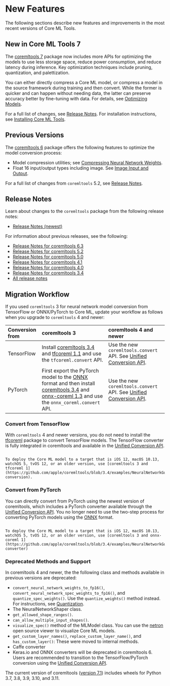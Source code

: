 # New Features

The following sections describe new features and improvements in the most recent versions of Core ML Tools.

## New in Core ML Tools 7

The [coremltools 7](https://github.com/apple/coremltools) package now includes more APIs for optimizing the models to use less storage space, reduce power consumption, and reduce latency during inference. Key optimization techniques include pruning, quantization, and palettization. 

You can either directly compress a Core ML model, or compress a model in the source framework during training and then convert. While the former is quicker and can happen without needing data, the latter can preserve accuracy better by fine-tuning with data. For details, see [Optimizing Models](optimizing-models).

For a full list of changes, see [Release Notes](#release-notes). For installation instructions, see [Installing Core ML Tools](installing-coremltools).


## Previous Versions

The [coremltools 6](https://github.com/apple/coremltools/releases/tag/6.3) package offers the following features to optimize the model conversion process:

- Model compression utilities; see [Compressing Neural Network Weights](quantization-neural-network).
- Float 16 input/output types including image. See [Image Input and Output](image-inputs).

For a full list of changes from `coremltools` 5.2, see [Release Notes](#release-notes).


## Release Notes

Learn about changes to the `coremltools` package from the following release notes:

- [Release Notes (newest)](https://github.com/apple/coremltools/releases/)

For information about previous releases, see the following:

- [Release Notes for coremltools 6.3](https://github.com/apple/coremltools/releases/tag/6.3)
- [Release Notes for coremltools 5.2](https://github.com/apple/coremltools/releases/tag/5.2)
- [Release Notes for coremltools 5.0](https://github.com/apple/coremltools/releases/tag/5.0)
- [Release Notes for coremltools 4.1](https://github.com/apple/coremltools/releases/tag/4.1)
- [Release Notes for coremltools 4.0](https://github.com/apple/coremltools/releases/tag/4.0)
- [Release Notes for coremltools 3.4](https://github.com/apple/coremltools/releases/tag/3.4)
- [All release notes](https://github.com/apple/coremltools/releases)


## Migration Workflow

If you used `coremltools` 3 for neural network model conversion from TensorFlow or ONNX/PyTorch to Core ML, update your workflow as follows when you upgrade to `coremltools` 4 and newer:

| Conversion from | coremltools 3                                                                                                                                                                                                                                                           | coremltools 4 and newer                                                                          |
| :-------------- | :---------------------------------------------------------------------------------------------------------------------------------------------------------------------------------------------------------------------------------------------------------------------- | :----------------------------------------------------------------------------------------------- |
| TensorFlow      | Install [coremltools 3.4](https://pypi.org/project/coremltools/3.4/) and [tfcoreml 1.1](https://pypi.org/project/tfcoreml/1.1/) and use the `tfcoreml.convert` API.                                                                                                     | Use the new `coremltools.convert` API. See [Unified Conversion API](unified-conversion-api). |
| PyTorch         | First export the PyTorch model to the [ONNX](https://github.com/onnx/onnx) format and then install [coremltools 3.4](https://pypi.org/project/coremltools/3.4/) and [onnx-coreml 1.3](https://pypi.org/project/onnx-coreml/1.3/) and use the `onnx_coreml.convert` API. | Use the new `coremltools.convert` API. See [Unified Conversion API](unified-conversion-api). |

### Convert from TensorFlow

With `coremltools` 4 and newer versions, you do not need to install the [tfcoreml](https://github.com/tf-coreml/tf-coreml) package to convert TensorFlow models. The TensorFlow converter is fully integrated in coremltools and available in the [Unified Conversion API](unified-conversion-api).

```{admonition} For older deployment targets

To deploy the Core ML model to a target that is iOS 12, macOS 10.13, watchOS 5, tvOS 12, or an older version, use [coremltools 3 and tfcoreml 1](https://github.com/apple/coremltools/blob/3.4/examples/NeuralNetworkGuide.md#tensorflow-conversion).
```

### Convert from PyTorch

You can directly convert from PyTorch using the newest version of coremltools, which includes a PyTorch converter available through the [Unified Conversion API](unified-conversion-api). You no longer need to use the two-step process for converting PyTorch models using the [ONNX](https://github.com/onnx/onnx) format. 

```{admonition} For older deployment targets

To deploy the Core ML model to a target that is iOS 12, macOS 10.13, watchOS 5, tvOS 12, or an older version, use [coremltools 3 and onnx-coreml 1](https://github.com/apple/coremltools/blob/3.4/examples/NeuralNetworkGuide.md#onnx-converter)
```

### Deprecated Methods and Support

In coremltools 4 and newer, the the following class and methods available in previous versions are deprecated:

- `convert_neural_network_weights_to_fp16()`, `convert_neural_network_spec_weights_to_fp16()`, and `quantize_spec_weights()`. Use the `quantize_weights()` method instead. For instructions, see [Quantization](quantization-overview).
- The NeuralNetworkShaper class. 
- `get_allowed_shape_ranges()`.
- `can_allow_multiple_input_shapes()`.
- `visualize_spec()` method of the MLModel class. You can use the [netron](https://github.com/lutzroeder/netron) open source viewer to visualize Core ML models.
- `get_custom_layer_names()`, `replace_custom_layer_name()`, and  `has_custom_layer()`: These were moved to internal methods.
- Caffe converter
- Keras.io and ONNX converters will be deprecated in coremltools 6. Users are recommended to transition to the TensorFlow/PyTorch conversion using the [Unified Conversion API](unified-conversion-api). 

The current version of coremltools ([version 7.1](https://github.com/apple/coremltools)) includes wheels for Python 3.7, 3.8, 3.9, 3.10, and 3.11.




